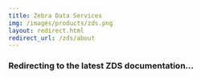 ```yaml
---
title: Zebra Data Services
img: /images/products/zds.png
layout: redirect.html
redirect_url: /zds/about
---
```


### Redirecting to the latest ZDS documentation...
